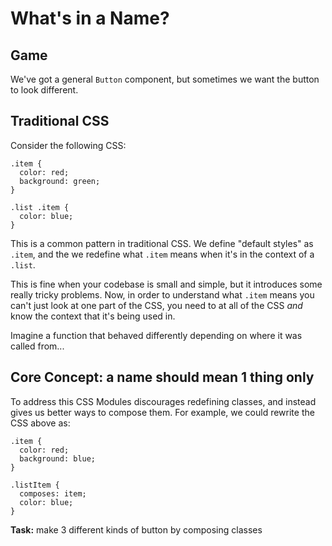 # What's in a Name?

## Game

We've got a general `Button` component, but sometimes we want the button to look different.

## Traditional CSS

Consider the following CSS:

```
.item {
  color: red;
  background: green;
}

.list .item {
  color: blue;
}
```

This is a common pattern in traditional CSS. We define "default styles" as `.item`, and the we redefine what `.item` means when it's in the context of a `.list`.

This is fine when your codebase is small and simple, but it introduces some really tricky problems. Now, in order to understand what `.item` means you can't just look at one part of the CSS, you need to at all of the CSS _and_ know the context that it's being used in.

Imagine a function that behaved differently depending on where it was called from...

## Core Concept: a name should mean 1 thing only

To address this CSS Modules discourages redefining classes, and instead gives us better ways to compose them. For example, we could rewrite the CSS above as:

```
.item {
  color: red;
  background: blue;
}

.listItem {
  composes: item;
  color: blue;
}
```

**Task:** make 3 different kinds of button by composing classes
